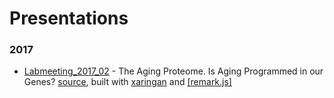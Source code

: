 # Presentations

### 2017

* [Labmeeting_2017_02](https://simecek.github.io/Labmeeting_2017_02/Labmeeting_2017_02.html#1) - The Aging Proteome. Is Aging Programmed in our Genes? [source](https://github.com/simecek/Labmeeting_2017_02), built with [xaringan](https://github.com/yihui/xaringan) and [[remark.js]](https://remarkjs.com/#1)
